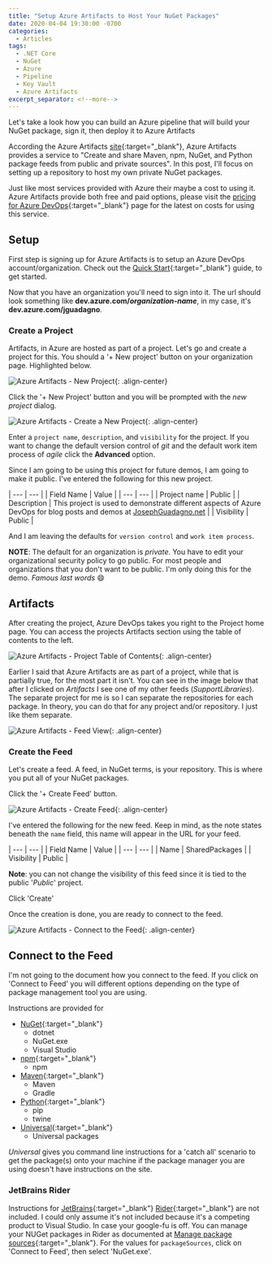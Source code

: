 ```yaml
---
title: "Setup Azure Artifacts to Host Your NuGet Packages"
date: 2020-04-04 19:30:00 -0700
categories:
  - Articles
tags:
  - .NET Core
  - NuGet
  - Azure
  - Pipeline
  - Key Vault
  - Azure Artifacts
excerpt_separator: <!--more-->
---
```

Let's take a look how you can build an Azure pipeline that will build your NuGet package, sign it, then deploy it to Azure Artifacts
<!--more-->

According the Azure Artifacts [site](https://azure.microsoft.com/en-us/services/devops/artifacts/?WT.mc_id=AZ-MVP-4024623){:target="_blank"}, Azure Artifacts provides a service to "Create and share Maven, npm, NuGet, and Python package feeds from public and private sources". In this post, I'll focus on setting up a repository to host my own private NuGet packages.

Just like most services provided with Azure their maybe a cost to using it.  Azure Artifacts provide both free and paid options, please visit the [pricing for Azure DevOps](https://azure.microsoft.com/en-us/pricing/details/devops/azure-devops-services/?WT.mc_id=AZ-MVP-4024623){:target="_blank"} page for the latest on costs for using this service.

## Setup

First step is signing up for Azure Artifacts is to setup an Azure DevOps account/organization. Check out the [Quick Start](https://docs.microsoft.com/en-us/azure/devops/user-guide/sign-up-invite-teammates?view=azure-devops?WT.mc_id=AZ-MVP-4024623){:target="_blank"} guide, to get started.

Now that you have an organization you'll need to sign into it. The url should look something like **dev.azure.com/*organization-name***, in my case, it's **dev.azure.com/jguadagno**.

### Create a Project

Artifacts, in Azure are hosted as part of a project.  Let's go and create a project for this.  You should a '+ New project' button on your organization page.  Highlighted below.

![Azure Artifacts - New Project](/assets/images/posts/artifacts-new-project.png){: .align-center}

Click the '+ New Project' button and you will be prompted with the *new project* dialog.

![Azure Artifacts - Create a New Project](/assets/images/posts/artifacts-create-new-project.png){: .align-center}

Enter a `project name`, `description`, and `visibility` for the project.  If you want to change the default version control of *git* and the default work item process of *agile* click the **Advanced** option.

Since I am going to be using this project for future demos, I am going to make it public. I've entered the following for this new project.

| --- | --- |
| Field Name | Value |
| --- | --- |
| Project name | Public |
| Description | This project is used to demonstrate different aspects of Azure DevOps for blog posts and demos at [JosephGuadagno.net](/) |
| Visibility | Public |

And I am leaving the defaults for `version control` and `work item process`.

**NOTE**: The default for an organization is *private*.  You have to edit your organizational security policy to go public.  For most people and organizations that you don't want to be public.  I'm only doing this for the demo.  *Famous last words* :smile:

## Artifacts

After creating the project, Azure DevOps takes you right to the Project home page.  You can access the projects Artifacts section using the table of contents to the left.

![Azure Artifacts - Project Table of Contents](/assets/images/posts/artifacts-table-of-contents.png){: .align-center}

Earlier I said that Azure Artifacts are as part of a project, while that is partially true, for the most part it isn't.  You can see in the image below that after I clicked on *Artifacts* I see one of my other feeds (*SupportLibraries*).  The separate project for me is so I can separate the repositories for each package.  In theory, you can do that for any project and/or repository. I just like them separate.

![Azure Artifacts - Feed View](/assets/images/posts/artifacts-feeds.png){: .align-center}

### Create the Feed

Let's create a feed.  A feed, in NuGet terms, is your repository.  This is where you put all of your NuGet packages.

Click the '+ Create Feed' button.

![Azure Artifacts - Create Feed](/assets/images/posts/artifacts-create-feed.png){: .align-center}

I've entered the following for the new feed.  Keep in mind, as the note states beneath the `name` field, this name will appear in the URL for your feed.

| --- | --- |
| Field Name | Value |
| --- | --- |
| Name | SharedPackages |
| Visibility | Public |

**Note**: you can not change the visibility of this feed since it is tied to the public '*Public*' project.

Click 'Create'

Once the creation is done, you are ready to connect to the feed.

![Azure Artifacts - Connect to the Feed](/assets/images/posts/artifacts-connect-to-feed.png){: .align-center}

## Connect to the Feed

I'm not going to the document how you connect to the feed.  If you click on 'Connect to Feed' you will different options depending on the type of package management tool you are using.

Instructions are provided for

* [NuGet](https://www.jetbrains.com/help/rider/Using_NuGet.html#sources){:target="_blank"}
  * dotnet
  * NuGet.exe
  * Visual Studio
* [npm](https://docs.microsoft.com/en-us/azure/devops/artifacts/get-started-npm?view=azure-devops&tabs=windows&WT.mc_id=AZ-MVP-4024623){:target="_blank"}
  * npm
* [Maven](https://docs.microsoft.com/en-us/azure/devops/artifacts/get-started-maven?view=azure-devops&WT.mc_id=AZ-MVP-4024623){:target="_blank"}
  * Maven
  * Gradle
* [Python](https://docs.microsoft.com/en-us/azure/devops/artifacts/quickstarts/python-packages?view=azure-devops&WT.mc_id=AZ-MVP-4024623){:target="_blank"}
  * pip
  * twine
* [Universal](https://docs.microsoft.com/en-us/azure/devops/artifacts/quickstarts/universal-packages?view=azure-devops&WT.mc_id=AZ-MVP-4024623){:target="_blank"}
  * Universal packages

*Universal* gives you command line instructions for a 'catch all' scenario to get the package(s) onto your machine if the package manager you are using doesn't have instructions on the site.

### JetBrains Rider

Instructions for [JetBrains](https://www.jetbrains.com/){:target="_blank"} [Rider](https://www.jetbrains.com/rider/){:target="_blank"} are not included. I could only assume it's not included because it's a competing product to Visual Studio.  In case your google-fu is off.  You can manage your NUGet packages in Rider as documented at [Manage package sources](https://www.jetbrains.com/help/rider/Using_NuGet.html#sources){:target="_blank"}. For the values for `packageSources`, click on 'Connect to Feed', then select 'NuGet.exe'.
